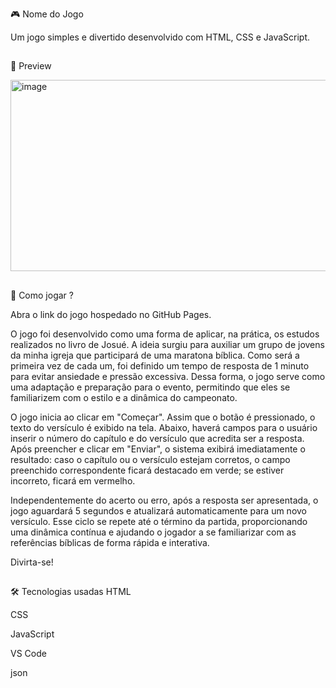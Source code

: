 🎮 Nome do Jogo

Um jogo simples e divertido desenvolvido com HTML, CSS e JavaScript. 

##

📸 Preview

<img width="1160" height="306" alt="image" src="https://github.com/user-attachments/assets/f6839be5-823d-4e58-8835-feb2e4463e31" />

##

🚀 Como jogar ? 

Abra o link do jogo hospedado no GitHub Pages.

O jogo foi desenvolvido como uma forma de aplicar, na prática, os estudos realizados no livro de Josué. A ideia surgiu para auxiliar um grupo de jovens da minha igreja que participará de uma maratona bíblica. Como será a primeira vez de cada um, foi definido um tempo de resposta de 1 minuto para evitar ansiedade e pressão excessiva. Dessa forma, o jogo serve como uma adaptação e preparação para o evento, permitindo que eles se familiarizem com o estilo e a dinâmica do campeonato.

O jogo inicia ao clicar em "Começar". Assim que o botão é pressionado, o texto do versículo é exibido na tela. Abaixo, haverá campos para o usuário inserir o número do capítulo e do versículo que acredita ser a resposta. Após preencher e clicar em "Enviar", o sistema exibirá imediatamente o resultado: caso o capítulo ou o versículo estejam corretos, o campo preenchido correspondente ficará destacado em verde; se estiver incorreto, ficará em vermelho.

Independentemente do acerto ou erro, após a resposta ser apresentada, o jogo aguardará 5 segundos e atualizará automaticamente para um novo versículo. Esse ciclo se repete até o término da partida, proporcionando uma dinâmica contínua e ajudando o jogador a se familiarizar com as referências bíblicas de forma rápida e interativa.

Divirta-se!

##

🛠 Tecnologias usadas
HTML

CSS

JavaScript

VS Code

json
